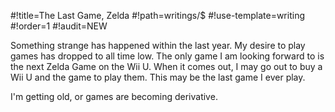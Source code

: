 #!title=The Last Game, Zelda
#!path=writings/$
#!use-template=writing
#!order=1
#!audit=NEW

Something strange has happened within the last year. My desire to play games has dropped to all time low. The only game I am looking forward to is the next Zelda Game on the Wii U. When it comes out, I may go out to buy a Wii U and the game to play them. This may be the last game I ever play.

I'm getting old, or games are becoming derivative.

